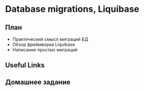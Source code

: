 # Database migrations, Liquibase

## План

+ Практический смысл миграций БД
+ Обзор фреймворка Liquibase
+ Написание простых миграций

## Useful Links


## Домашнее задание


